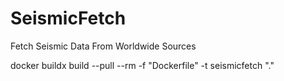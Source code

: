 
# SeismicFetch

Fetch Seismic Data From Worldwide Sources

docker buildx build --pull --rm -f "Dockerfile" -t seismicfetch "."